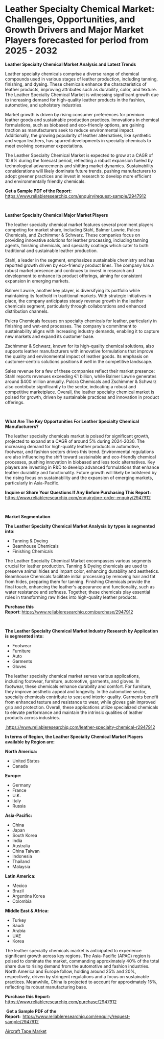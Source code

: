 <p><h1>Leather Specialty Chemical Market: Challenges, Opportunities, and Growth Drivers and Major Market Players forecasted for period from 2025 - 2032</h1></p><p><strong>Leather Specialty Chemical Market Analysis and Latest Trends</strong></p>
<p><p>Leather specialty chemicals comprise a diverse range of chemical compounds used in various stages of leather production, including tanning, finishing, and dyeing. These chemicals enhance the characteristics of leather products, improving attributes such as durability, color, and texture. The Leather Specialty Chemical Market is witnessing significant growth due to increasing demand for high-quality leather products in the fashion, automotive, and upholstery industries.</p><p>Market growth is driven by rising consumer preferences for premium leather goods and sustainable production practices. Innovations in chemical formulations, such as biobased and eco-friendly options, are gaining traction as manufacturers seek to reduce environmental impact. Additionally, the growing popularity of leather alternatives, like synthetic and vegan leathers, has spurred developments in specialty chemicals to meet evolving consumer expectations.</p><p>The Leather Specialty Chemical Market is expected to grow at a CAGR of 10.9% during the forecast period, reflecting a robust expansion fueled by technological advancements and shifting market dynamics. Sustainability considerations will likely dominate future trends, pushing manufacturers to adopt greener practices and invest in research to develop more efficient and environmentally friendly chemicals.</p></p>
<p><strong>Get a Sample PDF of the Report:&nbsp;</strong> <a href="https://www.reliableresearchiq.com/enquiry/request-sample/2947912?utm_campaign=2301&utm_medium=2&utm_source=Github&utm_content=ia&utm_term=12032025&utm_id=leather-specialty-chemical">https://www.reliableresearchiq.com/enquiry/request-sample/2947912</a></p>
<p>&nbsp;</p>
<p><strong>Leather Specialty Chemical Major Market Players</strong></p>
<p><p>The leather specialty chemical market features several prominent players competing for market share, including Stahl, Balmer Lawrie, Pulcra Chemicals, and Zschimmer & Schwarz. These companies focus on providing innovative solutions for leather processing, including tanning agents, finishing chemicals, and specialty coatings which cater to both traditional and sustainable leather production. </p><p>Stahl, a leader in the segment, emphasizes sustainable chemistry and has reported growth driven by eco-friendly product lines. The company has a robust market presence and continues to invest in research and development to enhance its product offerings, aiming for consistent expansion in emerging markets.</p><p>Balmer Lawrie, another key player, is diversifying its portfolio while maintaining its foothold in traditional markets. With strategic initiatives in place, the company anticipates steady revenue growth in the leather chemicals segment, particularly through collaborations and enhanced distribution channels.</p><p>Pulcra Chemicals focuses on specialty chemicals for leather, particularly in finishing and wet-end processes. The company's commitment to sustainability aligns with increasing industry demands, enabling it to capture new markets and expand its customer base.</p><p>Zschimmer & Schwarz, known for its high-quality chemical solutions, also supports leather manufacturers with innovative formulations that improve the quality and environmental impact of leather goods. Its emphasis on customer-centric solutions positions it well in the competitive landscape.</p><p>Sales revenue for a few of these companies reflect their market presence: Stahl reports revenues exceeding €1 billion, while Balmer Lawrie generates around $400 million annually. Pulcra Chemicals and Zschimmer & Schwarz also contribute significantly to the sector, indicating a robust and competitive marketplace. Overall, the leather specialty chemical market is poised for growth, driven by sustainable practices and innovation in product offerings.</p></p>
<p>&nbsp;</p>
<p><strong>What Are The Key Opportunities For Leather Specialty Chemical Manufacturers?</strong></p>
<p><p>The leather specialty chemicals market is poised for significant growth, projected to expand at a CAGR of around 5% during 2024-2030. The increasing demand for high-quality leather products in automotive, footwear, and fashion sectors drives this trend. Environmental regulations are also influencing the shift toward sustainable and eco-friendly chemical processes, pushing innovation in biobased and less toxic alternatives. Key players are investing in R&D to develop advanced formulations that enhance leather durability and functionality. Future growth will likely be bolstered by the rising focus on sustainability and the expansion of emerging markets, particularly in Asia-Pacific.</p></p>
<p><strong>Inquire or Share Your Questions If Any Before Purchasing This Report:</strong> <a href="https://www.reliableresearchiq.com/enquiry/pre-order-enquiry/2947912?utm_campaign=2301&utm_medium=2&utm_source=Github&utm_content=ia&utm_term=12032025&utm_id=leather-specialty-chemical">https://www.reliableresearchiq.com/enquiry/pre-order-enquiry/2947912</a></p>
<p>&nbsp;</p>
<p><strong>Market Segmentation</strong></p>
<p><strong>The Leather Specialty Chemical Market Analysis by types is segmented into:</strong></p>
<p><ul><li>Tanning & Dyeing</li><li>Beamhouse Chemicals</li><li>Finishing Chemicals</li></ul></p>
<p><p>The Leather Specialty Chemical Market encompasses various segments crucial for leather production. Tanning & Dyeing chemicals are used to preserve animal hides and impart color, enhancing durability and aesthetics. Beamhouse Chemicals facilitate initial processing by removing hair and fat from hides, preparing them for tanning. Finishing Chemicals provide the final touch, enhancing the leather's appearance and functionality, such as water resistance and softness. Together, these chemicals play essential roles in transforming raw hides into high-quality leather products.</p></p>
<p><strong>Purchase this Report:&nbsp;</strong><a href="https://www.reliableresearchiq.com/purchase/2947912?utm_campaign=2301&utm_medium=2&utm_source=Github&utm_content=ia&utm_term=12032025&utm_id=leather-specialty-chemical">https://www.reliableresearchiq.com/purchase/2947912</a></p>
<p>&nbsp;</p>
<p><strong>The Leather Specialty Chemical Market Industry Research by Application is segmented into:</strong></p>
<p><ul><li>Footwear</li><li>Furniture</li><li>Auto</li><li>Garments</li><li>Gloves</li></ul></p>
<p><p>The leather specialty chemical market serves various applications, including footwear, furniture, automotive, garments, and gloves. In footwear, these chemicals enhance durability and comfort. For furniture, they improve aesthetic appeal and longevity. In the automotive sector, specialty chemicals contribute to seat and interior quality. Garments benefit from enhanced texture and resistance to wear, while gloves gain improved grip and protection. Overall, these applications utilize specialized chemicals to elevate performance and maintain the intrinsic qualities of leather products across industries.</p></p>
<p><a href="https://www.reliableresearchiq.com/leather-specialty-chemical-r2947912?utm_campaign=2301&utm_medium=2&utm_source=Github&utm_content=ia&utm_term=12032025&utm_id=leather-specialty-chemical">&nbsp;https://www.reliableresearchiq.com/leather-specialty-chemical-r2947912</a></p>
<p><strong>In terms of Region, the Leather Specialty Chemical Market Players available by Region are:</strong></p>
<p>
    <p> <strong> North America: </strong>
        <ul>
            <li>United States</li>
            <li>Canada</li>
        </ul>
        </p> 
    <p> <strong> Europe: </strong>
        <ul>
            <li>Germany</li>
            <li>France</li>
            <li>U.K.</li>
            <li>Italy</li>
            <li>Russia</li>
        </ul>
        </p> 
    <p> <strong> Asia-Pacific: </strong>
        <ul>
            <li>China</li>
            <li>Japan</li>
            <li>South Korea</li>
            <li>India</li>
            <li>Australia</li>
            <li>China Taiwan</li>
            <li>Indonesia</li>
            <li>Thailand</li>
            <li>Malaysia</li>
        </ul>
        </p> 
    <p> <strong> Latin America: </strong>
        <ul>
            <li>Mexico</li>
            <li>Brazil</li>
            <li>Argentina Korea</li>
            <li>Colombia</li>
        </ul>
        </p> 
    <p> <strong> Middle East & Africa: </strong>
        <ul>
            <li>Turkey</li>
            <li>Saudi</li>
            <li>Arabia</li>
            <li>UAE</li>
            <li>Korea</li>
        </ul>
    </p>
    </p>
<p><p>The leather specialty chemicals market is anticipated to experience significant growth across key regions. The Asia-Pacific (APAC) region is poised to dominate the market, commanding approximately 40% of the total share due to rising demand from the automotive and fashion industries. North America and Europe follow, holding around 25% and 20%, respectively, driven by stringent regulations and a focus on sustainable practices. Meanwhile, China is projected to account for approximately 15%, reflecting its robust manufacturing base.</p></p>
<p><strong>Purchase this Report: </strong><a href="https://www.reliableresearchiq.com/purchase/2947912?utm_campaign=2301&utm_medium=2&utm_source=Github&utm_content=ia&utm_term=12032025&utm_id=leather-specialty-chemical">https://www.reliableresearchiq.com/purchase/2947912</a></p>
<p>&nbsp;<strong>Get a Sample PDF of the Report:&nbsp;&nbsp;</strong><a href="https://www.reliableresearchiq.com/enquiry/request-sample/2947912?utm_campaign=2301&utm_medium=2&utm_source=Github&utm_content=ia&utm_term=12032025&utm_id=leather-specialty-chemical">https://www.reliableresearchiq.com/enquiry/request-sample/2947912</a></p>
<p><strong></strong></p>
<p><p><a href="https://github.com/widlerumland/Market-Research-Report-List-1/blob/main/aircraft-tape-market.md?utm_campaign=2301&utm_medium=2&utm_source=Github&utm_content=ia&utm_term=12032025&utm_id=leather-specialty-chemical">Aircraft Tape Market</a></p></p>